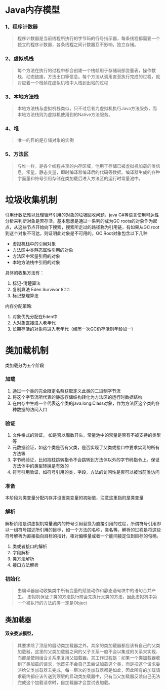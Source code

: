 # Java内存模型 #
### 1、程序计数器 ###
>程序计数器是当前线程所执行的字节码的行号指示器，每条线程都需要一个独立的程序计数器，各条线程之间计数器互不影响，独立存储。
### 2、虚拟机栈 ###
>每个方法在执行的过程中都会创建一个栈帧用于存储局部变量表，操作数栈，动态链接，方法出口等信息。每个方法从调用直至执行完成的过程，就对应着一个栈帧在虚拟机栈中入栈到出站的过程
### 3、本地方法栈 ###
>本地方法栈与虚拟机栈类似，只不过后者为虚拟机执行Java方法服务，而本地方法栈则为虚拟机使用到的Native方法服务。
### 4、堆 ###
>唯一的目的是存储对象的实例
### 5、方法区 ###
>与堆一样，是各个线程共享的内存区域，他用于存储已被虚拟机加载的类信息，常量，静态变量，即时编译器编译后的代码等数据。编译器生成的各种字面量和符号引用存储在类加载后进入方法区的运行时常量池中。


# 垃圾收集机制 #
引用计数法难以处理循环引用的对象的垃圾回收问题，java C#等语言使用可达性分析来判断对象是否存活。基本思想是通过一系列的成为GC roots的对象作为起点，从这些节点开始向下搜索，搜索所走过的路径称为引用链，有如果从GC root到这个对象不可达，则证明此对象是不可用的。GC Root对象包含以下几种
>
- 虚拟机栈中的引用对象
- 方法区中类静态属性引用的对象
- 方法区中常量引用的对象
- 本地方法栈中引用的对象

具体的收集方法有：
>
1. 标记-清楚算法
2. 复制算法  Eden Survivor 8:1:1
3. 标记整理算法

内存分配策略:
>
1. 对象优先分配在Eden中
2. 大对象直接进入老年代
3. 长期存活的对象将进入老年代（经历一次GC仍存活则年龄加一）


# 类加载机制 #
类加载分为五个阶段
### 加载 ###
>
1. 通过一个类的完全限定名蔡获取定义此类的二进制字节流
2. 将这个字节流所代表的静态存储结构转化为方法区的运行时数据结构
3. 在内存中生成一个代表这个类的java.long.Class对象，作为方法区这个类的各种数据的访问入口
### 验证 ###
>
1. 文件格式的验证， 如是否以魔数开头，常量池中的常量是否有不被支持的类型等
2. 元数据验证，如这个类是否有父类，是否实现了父类或接口中要求实现的所有方法等
3. 字节码验证，比如抱枕跳转指令不会跳转到方法体以外的字节码指令上。保证方法体中的类型转换是有效的
4. 符号引用验证，如符号引用的类，字段，方法的访问性是否可以被当前类访问

### 准备 ###
>
本阶段为类变量分配内存并设置类变量的初始值，注意这里指的是类变量

### 解析 ###
>
解析阶段是讲虚拟机常量池内的符号引用替换为直接引用的过程，所谓符号引用即以一组符号描述所引用的目标，如一个方法的名称，类名等。解析的过程是将这些符号解析为直接指向目标的指针，相对偏移量或者一个能间接定位到目标的句柄。
>
1. 类或者接口的解析
2. 字段解析
3. 类方法解析
4. 接口方法解析

### 初始化 ###
><clinit>由编译器自动收集类中所有变量的赋值动作和静态语句块中的语句合并产生。
>虚拟机保证子类的<clinit>方法执行前会先执行父类的<clinit>方法，因此虚拟机中第一个被执行的<clinit>方法的类一定是Object

## 类加载器 ##
#### 双亲委派模型， ####
>其要求除了顶层的启动类加载器之外，其余的类加载器都应该有自己的父类加载器，这里的父类加载器之间的父子关系一般不会以集成的关系来实现，而都是使用组合关系来复用父加载器。其工作过程是：如果一个类加载器收到了类加载的请求，他首先不会自己去尝试加载这个类，而是把这个请求委派给父类加载器去完成，每一层次的类加载器都是如此，因此所有的加载请求最终都应该传送到顶层的启动类加载器中，只有当父加载器反馈自己无法完成这个加载请求时，自加载器才会尝试去加载。
